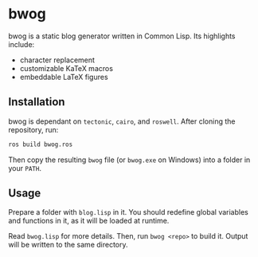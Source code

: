 # bwog

bwog is a static blog generator written in Common Lisp. Its highlights include:

- character replacement
- customizable KaTeX macros
- embeddable LaTeX figures

## Installation

bwog is dependant on `tectonic`, `cairo`, and `roswell`. After cloning the repository, run:

```sh
ros build bwog.ros
```

Then copy the resulting `bwog` file (or `bwog.exe` on Windows) into a folder in your `PATH`.

## Usage

Prepare a folder with `blog.lisp` in it. You should redefine global variables and functions in it, as it will be loaded at runtime.

Read `bwog.lisp` for more details. Then, run `bwog <repo>` to build it. Output will be written to the same directory.
